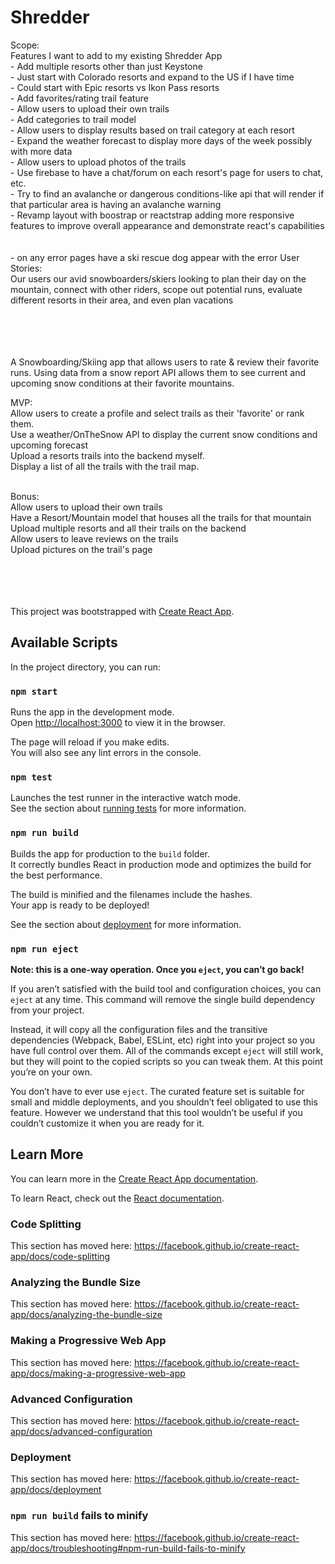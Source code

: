 # Shredder
Scope: <br>
    Features I want to add to my existing Shredder App<br>
        - Add multiple resorts other than just Keystone<br>
            - Just start with Colorado resorts and expand to the US if I have time<br>
            - Could start with Epic resorts vs Ikon Pass resorts<br>
        - Add favorites/rating trail feature<br>
        - Allow users to upload their own trails<br>
            - Add categories to trail model<br>
                <!-- - groomers<br>
                - off-piste backcountry<br>
                - hikable from resort<br>
                - bowls<br>
                - tree run<br>
                - moguls<br>
                - terrain park<br> -->
        - Allow users to display results based on trail category at each resort<br>
        - Expand the weather forecast to display more days of the week possibly with more data<br>
        - Allow users to upload photos of the trails<br>
        - Use firebase to have a chat/forum on each resort's page for users to chat, etc.<br>
        - Try to find an avalanche or dangerous conditions-like api that will render if that particular area is having an avalanche warning<br>
        - Revamp layout with boostrap or reactstrap adding more responsive features to improve overall appearance and demonstrate   react's capabilities<br>
    <br><br>
     - on any error pages have a ski rescue dog appear with the error
User Stories:<br>
    Our users our avid snowboarders/skiers looking to plan their day on the mountain, connect with other riders, scope out potential runs, evaluate different resorts in their area, and even plan vacations<br><br>
<br><br><br>


A Snowboarding/Skiing app that allows users to rate &amp; review their favorite runs. Using data from a snow report API allows them to see current and upcoming snow conditions at their favorite mountains. <br>

MVP:<br>
Allow users to create a profile and select trails as their 'favorite' or rank them.<br>
Use a weather/OnTheSnow API to display the current snow conditions and upcoming forecast<br>
Upload a resorts trails into the backend myself.<br>
Display a list of all the trails with the trail map.<br><br>


Bonus:<br>
Allow users to upload their own trails<br>
Have a Resort/Mountain model that houses all the trails for that mountain<br>
Upload multiple resorts and all their trails on the backend<br>
Allow users to leave reviews on the trails<br>
Upload pictures on the trail's page<br>





<br><br><br><br>
This project was bootstrapped with [Create React App](https://github.com/facebook/create-react-app).

## Available Scripts

In the project directory, you can run:

### `npm start`

Runs the app in the development mode.<br>
Open [http://localhost:3000](http://localhost:3000) to view it in the browser.

The page will reload if you make edits.<br>
You will also see any lint errors in the console.

### `npm test`

Launches the test runner in the interactive watch mode.<br>
See the section about [running tests](https://facebook.github.io/create-react-app/docs/running-tests) for more information.

### `npm run build`

Builds the app for production to the `build` folder.<br>
It correctly bundles React in production mode and optimizes the build for the best performance.

The build is minified and the filenames include the hashes.<br>
Your app is ready to be deployed!

See the section about [deployment](https://facebook.github.io/create-react-app/docs/deployment) for more information.

### `npm run eject`

**Note: this is a one-way operation. Once you `eject`, you can’t go back!**

If you aren’t satisfied with the build tool and configuration choices, you can `eject` at any time. This command will remove the single build dependency from your project.

Instead, it will copy all the configuration files and the transitive dependencies (Webpack, Babel, ESLint, etc) right into your project so you have full control over them. All of the commands except `eject` will still work, but they will point to the copied scripts so you can tweak them. At this point you’re on your own.

You don’t have to ever use `eject`. The curated feature set is suitable for small and middle deployments, and you shouldn’t feel obligated to use this feature. However we understand that this tool wouldn’t be useful if you couldn’t customize it when you are ready for it.

## Learn More

You can learn more in the [Create React App documentation](https://facebook.github.io/create-react-app/docs/getting-started).

To learn React, check out the [React documentation](https://reactjs.org/).

### Code Splitting

This section has moved here: https://facebook.github.io/create-react-app/docs/code-splitting

### Analyzing the Bundle Size

This section has moved here: https://facebook.github.io/create-react-app/docs/analyzing-the-bundle-size

### Making a Progressive Web App

This section has moved here: https://facebook.github.io/create-react-app/docs/making-a-progressive-web-app

### Advanced Configuration

This section has moved here: https://facebook.github.io/create-react-app/docs/advanced-configuration

### Deployment

This section has moved here: https://facebook.github.io/create-react-app/docs/deployment

### `npm run build` fails to minify

This section has moved here: https://facebook.github.io/create-react-app/docs/troubleshooting#npm-run-build-fails-to-minify

